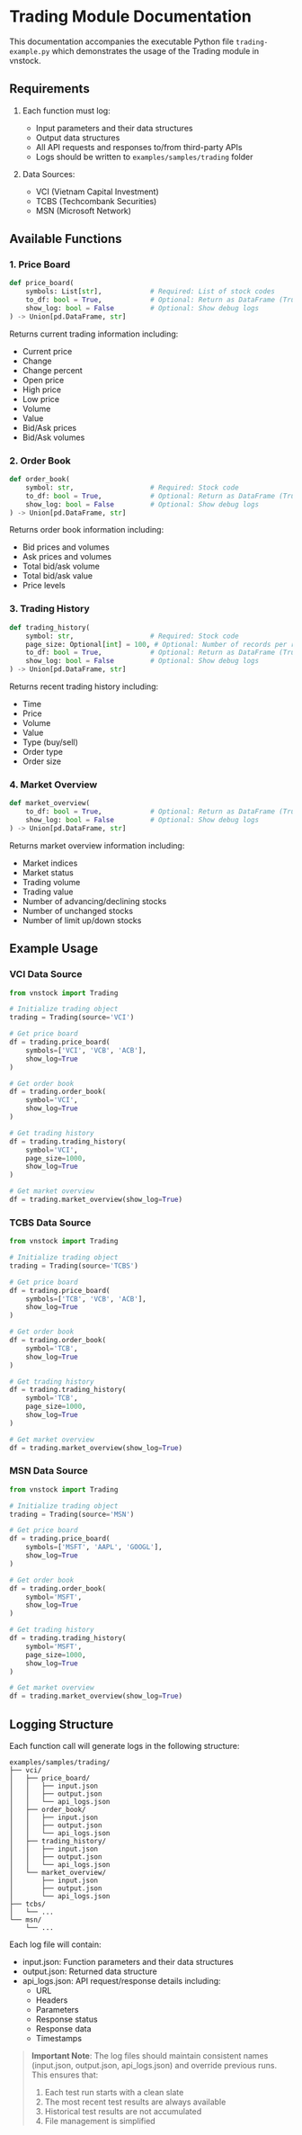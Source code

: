 # Trading Module Documentation

This documentation accompanies the executable Python file `trading-example.py` which demonstrates the usage of the Trading module in vnstock.

## Requirements

1. Each function must log:

   - Input parameters and their data structures
   - Output data structures
   - All API requests and responses to/from third-party APIs
   - Logs should be written to `examples/samples/trading` folder

2. Data Sources:
   - VCI (Vietnam Capital Investment)
   - TCBS (Techcombank Securities)
   - MSN (Microsoft Network)

## Available Functions

### 1. Price Board

```python
def price_board(
    symbols: List[str],            # Required: List of stock codes
    to_df: bool = True,            # Optional: Return as DataFrame (True) or JSON (False)
    show_log: bool = False         # Optional: Show debug logs
) -> Union[pd.DataFrame, str]
```

Returns current trading information including:

- Current price
- Change
- Change percent
- Open price
- High price
- Low price
- Volume
- Value
- Bid/Ask prices
- Bid/Ask volumes

### 2. Order Book

```python
def order_book(
    symbol: str,                   # Required: Stock code
    to_df: bool = True,            # Optional: Return as DataFrame (True) or JSON (False)
    show_log: bool = False         # Optional: Show debug logs
) -> Union[pd.DataFrame, str]
```

Returns order book information including:

- Bid prices and volumes
- Ask prices and volumes
- Total bid/ask volume
- Total bid/ask value
- Price levels

### 3. Trading History

```python
def trading_history(
    symbol: str,                   # Required: Stock code
    page_size: Optional[int] = 100, # Optional: Number of records per request
    to_df: bool = True,            # Optional: Return as DataFrame (True) or JSON (False)
    show_log: bool = False         # Optional: Show debug logs
) -> Union[pd.DataFrame, str]
```

Returns recent trading history including:

- Time
- Price
- Volume
- Value
- Type (buy/sell)
- Order type
- Order size

### 4. Market Overview

```python
def market_overview(
    to_df: bool = True,            # Optional: Return as DataFrame (True) or JSON (False)
    show_log: bool = False         # Optional: Show debug logs
) -> Union[pd.DataFrame, str]
```

Returns market overview information including:

- Market indices
- Market status
- Trading volume
- Trading value
- Number of advancing/declining stocks
- Number of unchanged stocks
- Number of limit up/down stocks

## Example Usage

### VCI Data Source

```python
from vnstock import Trading

# Initialize trading object
trading = Trading(source='VCI')

# Get price board
df = trading.price_board(
    symbols=['VCI', 'VCB', 'ACB'],
    show_log=True
)

# Get order book
df = trading.order_book(
    symbol='VCI',
    show_log=True
)

# Get trading history
df = trading.trading_history(
    symbol='VCI',
    page_size=1000,
    show_log=True
)

# Get market overview
df = trading.market_overview(show_log=True)
```

### TCBS Data Source

```python
from vnstock import Trading

# Initialize trading object
trading = Trading(source='TCBS')

# Get price board
df = trading.price_board(
    symbols=['TCB', 'VCB', 'ACB'],
    show_log=True
)

# Get order book
df = trading.order_book(
    symbol='TCB',
    show_log=True
)

# Get trading history
df = trading.trading_history(
    symbol='TCB',
    page_size=1000,
    show_log=True
)

# Get market overview
df = trading.market_overview(show_log=True)
```

### MSN Data Source

```python
from vnstock import Trading

# Initialize trading object
trading = Trading(source='MSN')

# Get price board
df = trading.price_board(
    symbols=['MSFT', 'AAPL', 'GOOGL'],
    show_log=True
)

# Get order book
df = trading.order_book(
    symbol='MSFT',
    show_log=True
)

# Get trading history
df = trading.trading_history(
    symbol='MSFT',
    page_size=1000,
    show_log=True
)

# Get market overview
df = trading.market_overview(show_log=True)
```

## Logging Structure

Each function call will generate logs in the following structure:

```
examples/samples/trading/
├── vci/
│   ├── price_board/
│   │   ├── input.json
│   │   ├── output.json
│   │   └── api_logs.json
│   ├── order_book/
│   │   ├── input.json
│   │   ├── output.json
│   │   └── api_logs.json
│   ├── trading_history/
│   │   ├── input.json
│   │   ├── output.json
│   │   └── api_logs.json
│   └── market_overview/
│       ├── input.json
│       ├── output.json
│       └── api_logs.json
├── tcbs/
│   └── ...
└── msn/
    └── ...
```

Each log file will contain:

- input.json: Function parameters and their data structures
- output.json: Returned data structure
- api_logs.json: API request/response details including:
  - URL
  - Headers
  - Parameters
  - Response status
  - Response data
  - Timestamps

> **Important Note**: The log files should maintain consistent names (input.json, output.json, api_logs.json) and override previous runs. This ensures that:
>
> 1. Each test run starts with a clean slate
> 2. The most recent test results are always available
> 3. Historical test results are not accumulated
> 4. File management is simplified
